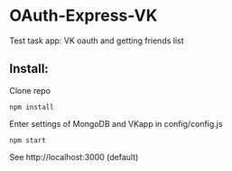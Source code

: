 # OAuth-Express-VK

Test task app: VK oauth and getting friends list

## Install: 
Clone repo

```
npm install
```

Enter settings of MongoDB and VKapp in config/config.js

```
npm start
``` 

See http://localhost:3000 (default)
